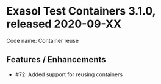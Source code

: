 # Exasol Test Containers 3.1.0, released 2020-09-XX

Code name: Container reuse

## Features / Enhancements
 
* #72: Added support for reusing containers